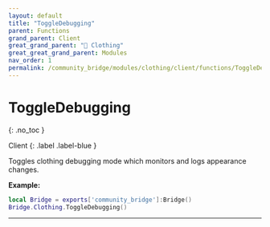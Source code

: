 ```yaml
---
layout: default
title: "ToggleDebugging"
parent: Functions
grand_parent: Client
great_grand_parent: "👔 Clothing"
great_great_grand_parent: Modules
nav_order: 1
permalink: /community_bridge/modules/clothing/client/functions/ToggleDebugging/
---
```


# ToggleDebugging
{: .no_toc }

Client
{: .label .label-blue }

Toggles clothing debugging mode which monitors and logs appearance changes.

**Example:**
```lua
local Bridge = exports['community_bridge']:Bridge()
Bridge.Clothing.ToggleDebugging()
```

---
